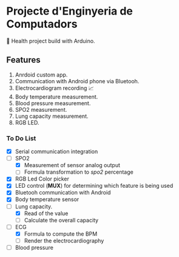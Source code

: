 # Projecte d'Enginyeria de Computadors

:pill: Health project build with Arduino. 

## Features
1. Anrdoid custom app.
2. Communication with Android phone via Bluetooh.
3. Electrocardiogram recording :chart_with_upwards_trend:
4. Body temperature measurement.
5. Blood pressure measurement.
6. SPO2 measurement.
7. Lung capacity measurement.
8. RGB LED.

### To Do List

- [x] Serial communication integration
- [ ] SPO2
  - [x] Measurement of sensor analog output
  - [ ] Formula transformation to *spo2* percentage
- [x] RGB Led Color picker
- [x] LED control (**MUX**) for determining which feature is being used
- [x] Bluetooh communication with Android
- [x] Body temperature sensor
- [ ] Lung capacity.
  - [x] Read of the value
  - [ ] Calculate the overall capacity
- [ ] ECG
  - [x] Formula to compute the BPM
  - [ ] Render the electrocardiography
- [ ] Blood pressure

